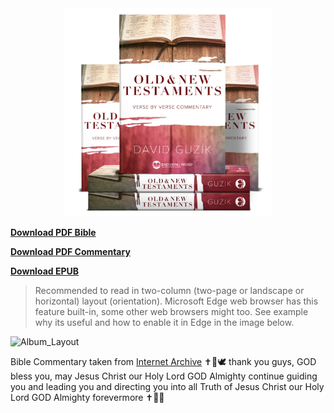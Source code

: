 <div align="center">
  <img src="./Cover.jpg" alt="Bible Commentary by David Guzik Cover" width="333"/>
</div>

[**Download PDF Bible**](./Bible_PDF.zip)

[**Download PDF Commentary**](./Commentary_PDF.zip)

[**Download EPUB**](./EPUB.zip)

> Recommended to read in two-column (two-page or landscape or horizontal) layout (orientation). Microsoft Edge web browser has this feature built-in, some other web browsers might too. See example why its useful and how to enable it in Edge in the image below.

![Album_Layout](https://i.imgur.com/maIn9Gk.png)

Bible Commentary taken from [Internet Archive](https://archive.org/details/DavidGuzikBibleCommentaries/DGuzik%2066%20Revelation%20-%20David%20Guzik/) ✝️💌🕊️ thank you guys, GOD bless you, may Jesus Christ our Holy Lord GOD Almighty continue guiding you and leading you and directing you into all Truth of Jesus Christ our Holy Lord GOD Almighty forevermore ✝️💌🤲